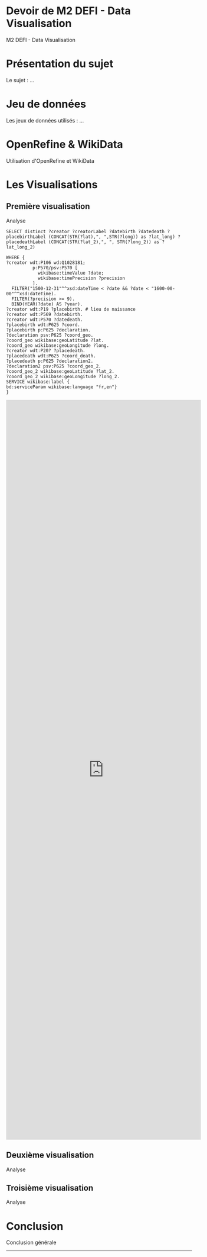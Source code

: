 # Devoir de M2 DEFI - Data Visualisation
M2 DEFI - Data Visualisation

# Présentation du sujet
Le sujet : ...

# Jeu de données
Les jeux de données utilisés : ...

# OpenRefine & WikiData
Utilisation d'OpenRefine et WikiData

# Les Visualisations

## Première visualisation
Analyse

```sparql
SELECT distinct ?creator ?creatorLabel ?datebirth ?datedeath ?placebirthLabel (CONCAT(STR(?lat),", ",STR(?long)) as ?lat_long) ?placedeathLabel (CONCAT(STR(?lat_2),", ", STR(?long_2)) as ?lat_long_2)

WHERE {
?creator wdt:P106 wd:Q1028181;
          p:P570/psv:P570 [
            wikibase:timeValue ?date;
            wikibase:timePrecision ?precision
          ].
  FILTER("1500-12-31"^^xsd:dateTime < ?date && ?date < "1600-00-00"^^xsd:dateTime).
  FILTER(?precision >= 9).
  BIND(YEAR(?date) AS ?year).
?creator wdt:P19 ?placebirth. # lieu de naissance 
?creator wdt:P569 ?datebirth.
?creator wdt:P570 ?datedeath. 
?placebirth wdt:P625 ?coord.
?placebirth p:P625 ?declaration.
?declaration psv:P625 ?coord_geo.
?coord_geo wikibase:geoLatitude ?lat.
?coord_geo wikibase:geoLongitude ?long.
?creator wdt:P20? ?placedeath. 
?placedeath wdt:P625 ?coord_death.
?placedeath p:P625 ?declaration2.
?declaration2 psv:P625 ?coord_geo_2.
?coord_geo_2 wikibase:geoLatitude ?lat_2.
?coord_geo_2 wikibase:geoLongitude ?long_2.
SERVICE wikibase:label { 
bd:serviceParam wikibase:language "fr,en"}
}
```
<iframe style="width: 55vw; height: 50vh; border: none;" src="https://query.wikidata.org/#%23defaultView%3ATable%0ASELECT%20distinct%20%3Fcreator%20%3FcreatorLabel%20%3Fdatebirth%20%3Fdatedeath%20%3FplacebirthLabel%20%28CONCAT%28STR%28%3Flat%29%2C%22%2C%20%22%2CSTR%28%3Flong%29%29%20as%20%3Flat_long%29%20%3FplacedeathLabel%20%28CONCAT%28STR%28%3Flat_2%29%2C%22%2C%20%22%2C%20STR%28%3Flong_2%29%29%20as%20%3Flat_long_2%29%0A%0AWHERE%20%7B%0A%3Fcreator%20wdt%3AP106%20wd%3AQ1028181%3B%0A%20%20%20%20%20%20%20%20%20%20p%3AP570%2Fpsv%3AP570%20%5B%0A%20%20%20%20%20%20%20%20%20%20%20%20wikibase%3AtimeValue%20%3Fdate%3B%0A%20%20%20%20%20%20%20%20%20%20%20%20wikibase%3AtimePrecision%20%3Fprecision%0A%20%20%20%20%20%20%20%20%20%20%5D.%0A%20%20FILTER%28%221500-12-31%22%5E%5Exsd%3AdateTime%20%3C%20%3Fdate%20%26%26%20%3Fdate%20%3C%20%221600-00-00%22%5E%5Exsd%3AdateTime%29.%0A%20%20FILTER%28%3Fprecision%20%3E%3D%209%29.%0A%20%20BIND%28YEAR%28%3Fdate%29%20AS%20%3Fyear%29.%0A%3Fcreator%20wdt%3AP19%20%3Fplacebirth.%20%23%20lieu%20de%20naissance%20%0A%3Fcreator%20wdt%3AP569%20%3Fdatebirth.%0A%3Fcreator%20wdt%3AP570%20%3Fdatedeath.%20%0A%3Fplacebirth%20wdt%3AP625%20%3Fcoord.%0A%3Fplacebirth%20p%3AP625%20%3Fdeclaration.%0A%3Fdeclaration%20psv%3AP625%20%3Fcoord_geo.%0A%3Fcoord_geo%20wikibase%3AgeoLatitude%20%3Flat.%0A%3Fcoord_geo%20wikibase%3AgeoLongitude%20%3Flong.%0A%3Fcreator%20wdt%3AP20%3F%20%3Fplacedeath.%20%0A%3Fplacedeath%20wdt%3AP625%20%3Fcoord_death.%0A%3Fplacedeath%20p%3AP625%20%3Fdeclaration2.%0A%3Fdeclaration2%20psv%3AP625%20%3Fcoord_geo_2.%0A%3Fcoord_geo_2%20wikibase%3AgeoLatitude%20%3Flat_2.%0A%3Fcoord_geo_2%20wikibase%3AgeoLongitude%20%3Flong_2.%0ASERVICE%20wikibase%3Alabel%20%7B%20%0Abd%3AserviceParam%20wikibase%3Alanguage%20%22fr%2Cen%22%7D%0A%7D" referrerpolicy="origin" sandbox="allow-scripts allow-same-origin allow-popups" ></iframe>


## Deuxième visualisation
Analyse

## Troisième visualisation
Analyse

# Conclusion
Conclusion générale

---

